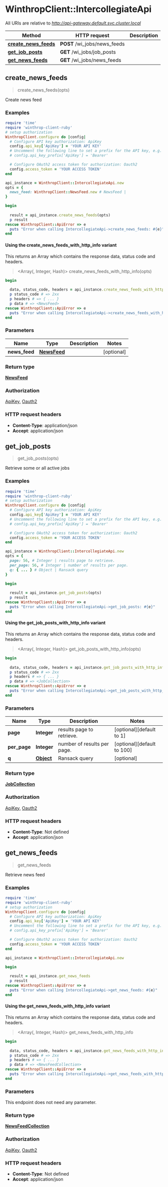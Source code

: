 # WinthropClient::IntercollegiateApi

All URIs are relative to *http://api-gateway.default.svc.cluster.local*

| Method | HTTP request | Description |
| ------ | ------------ | ----------- |
| [**create_news_feeds**](IntercollegiateApi.md#create_news_feeds) | **POST** /wi_jobs/news_feeds |  |
| [**get_job_posts**](IntercollegiateApi.md#get_job_posts) | **GET** /wi_jobs/job_posts |  |
| [**get_news_feeds**](IntercollegiateApi.md#get_news_feeds) | **GET** /wi_jobs/news_feeds |  |


## create_news_feeds

> <NewsFeed> create_news_feeds(opts)



Create news feed

### Examples

```ruby
require 'time'
require 'winthrop-client-ruby'
# setup authorization
WinthropClient.configure do |config|
  # Configure API key authorization: ApiKey
  config.api_key['ApiKey'] = 'YOUR API KEY'
  # Uncomment the following line to set a prefix for the API key, e.g. 'Bearer' (defaults to nil)
  # config.api_key_prefix['ApiKey'] = 'Bearer'

  # Configure OAuth2 access token for authorization: Oauth2
  config.access_token = 'YOUR ACCESS TOKEN'
end

api_instance = WinthropClient::IntercollegiateApi.new
opts = {
  news_feed: WinthropClient::NewsFeed.new # NewsFeed | 
}

begin
  
  result = api_instance.create_news_feeds(opts)
  p result
rescue WinthropClient::ApiError => e
  puts "Error when calling IntercollegiateApi->create_news_feeds: #{e}"
end
```

#### Using the create_news_feeds_with_http_info variant

This returns an Array which contains the response data, status code and headers.

> <Array(<NewsFeed>, Integer, Hash)> create_news_feeds_with_http_info(opts)

```ruby
begin
  
  data, status_code, headers = api_instance.create_news_feeds_with_http_info(opts)
  p status_code # => 2xx
  p headers # => { ... }
  p data # => <NewsFeed>
rescue WinthropClient::ApiError => e
  puts "Error when calling IntercollegiateApi->create_news_feeds_with_http_info: #{e}"
end
```

### Parameters

| Name | Type | Description | Notes |
| ---- | ---- | ----------- | ----- |
| **news_feed** | [**NewsFeed**](NewsFeed.md) |  | [optional] |

### Return type

[**NewsFeed**](NewsFeed.md)

### Authorization

[ApiKey](../README.md#ApiKey), [Oauth2](../README.md#Oauth2)

### HTTP request headers

- **Content-Type**: application/json
- **Accept**: application/json


## get_job_posts

> <JobCollection> get_job_posts(opts)



Retrieve some or all active jobs

### Examples

```ruby
require 'time'
require 'winthrop-client-ruby'
# setup authorization
WinthropClient.configure do |config|
  # Configure API key authorization: ApiKey
  config.api_key['ApiKey'] = 'YOUR API KEY'
  # Uncomment the following line to set a prefix for the API key, e.g. 'Bearer' (defaults to nil)
  # config.api_key_prefix['ApiKey'] = 'Bearer'

  # Configure OAuth2 access token for authorization: Oauth2
  config.access_token = 'YOUR ACCESS TOKEN'
end

api_instance = WinthropClient::IntercollegiateApi.new
opts = {
  page: 56, # Integer | results page to retrieve.
  per_page: 56, # Integer | number of results per page.
  q: { ... } # Object | Ransack query
}

begin
  
  result = api_instance.get_job_posts(opts)
  p result
rescue WinthropClient::ApiError => e
  puts "Error when calling IntercollegiateApi->get_job_posts: #{e}"
end
```

#### Using the get_job_posts_with_http_info variant

This returns an Array which contains the response data, status code and headers.

> <Array(<JobCollection>, Integer, Hash)> get_job_posts_with_http_info(opts)

```ruby
begin
  
  data, status_code, headers = api_instance.get_job_posts_with_http_info(opts)
  p status_code # => 2xx
  p headers # => { ... }
  p data # => <JobCollection>
rescue WinthropClient::ApiError => e
  puts "Error when calling IntercollegiateApi->get_job_posts_with_http_info: #{e}"
end
```

### Parameters

| Name | Type | Description | Notes |
| ---- | ---- | ----------- | ----- |
| **page** | **Integer** | results page to retrieve. | [optional][default to 1] |
| **per_page** | **Integer** | number of results per page. | [optional][default to 100] |
| **q** | [**Object**](.md) | Ransack query | [optional] |

### Return type

[**JobCollection**](JobCollection.md)

### Authorization

[ApiKey](../README.md#ApiKey), [Oauth2](../README.md#Oauth2)

### HTTP request headers

- **Content-Type**: Not defined
- **Accept**: application/json


## get_news_feeds

> <NewsFeedCollection> get_news_feeds



Retrieve news feed

### Examples

```ruby
require 'time'
require 'winthrop-client-ruby'
# setup authorization
WinthropClient.configure do |config|
  # Configure API key authorization: ApiKey
  config.api_key['ApiKey'] = 'YOUR API KEY'
  # Uncomment the following line to set a prefix for the API key, e.g. 'Bearer' (defaults to nil)
  # config.api_key_prefix['ApiKey'] = 'Bearer'

  # Configure OAuth2 access token for authorization: Oauth2
  config.access_token = 'YOUR ACCESS TOKEN'
end

api_instance = WinthropClient::IntercollegiateApi.new

begin
  
  result = api_instance.get_news_feeds
  p result
rescue WinthropClient::ApiError => e
  puts "Error when calling IntercollegiateApi->get_news_feeds: #{e}"
end
```

#### Using the get_news_feeds_with_http_info variant

This returns an Array which contains the response data, status code and headers.

> <Array(<NewsFeedCollection>, Integer, Hash)> get_news_feeds_with_http_info

```ruby
begin
  
  data, status_code, headers = api_instance.get_news_feeds_with_http_info
  p status_code # => 2xx
  p headers # => { ... }
  p data # => <NewsFeedCollection>
rescue WinthropClient::ApiError => e
  puts "Error when calling IntercollegiateApi->get_news_feeds_with_http_info: #{e}"
end
```

### Parameters

This endpoint does not need any parameter.

### Return type

[**NewsFeedCollection**](NewsFeedCollection.md)

### Authorization

[ApiKey](../README.md#ApiKey), [Oauth2](../README.md#Oauth2)

### HTTP request headers

- **Content-Type**: Not defined
- **Accept**: application/json

